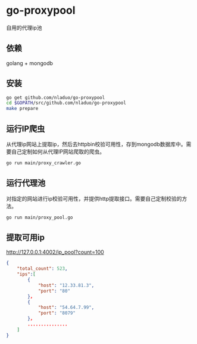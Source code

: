 # go-proxypool
自用的代理ip池
## 依赖
golang + mongodb

## 安装
``` bash 
go get github.com/nladuo/go-proxypool
cd $GOPATH/src/github.com/nladuo/go-proxypool
make prepare
```
## 运行IP爬虫
从代理ip网站上提取ip，然后去httpbin校验可用性，存到mongodb数据库中。需要自己定制如何从代理IP网站爬取的爬虫。
``` bash
go run main/proxy_crawler.go
```

## 运行代理池
对指定的网站进行ip校验可用性，并提供http提取接口。需要自己定制校验的方法。
``` bash
go run main/proxy_pool.go
```

## 提取可用ip
http://127.0.0.1:4002/ip_pool?count=100
``` json
{
    "total_count": 523,
    "ips":[
        {
            "host": "12.33.81.3",
            "port": "80"
        }，
        {
            "host": "54.64.7.99",
            "port": "8079"
        }，
        ...............
    ]
}
```